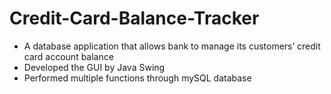 # Credit-Card-Balance-Tracker

- A database application that allows bank to manage its customers’ credit card account balance
- Developed the GUI by Java Swing
- Performed multiple functions through mySQL database
